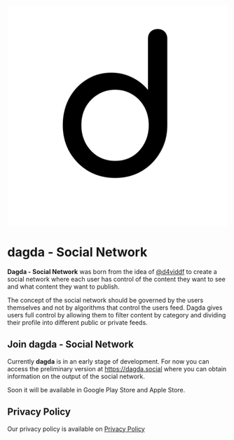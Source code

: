 <p align="center">
<img src="assets/icon/icon.png" width="" alt="MyFoodieJournal logo" title="MyFoodieJournal">
</p>

# dagda - Social Network

**Dagda - Social Network** was born from the idea of [@d4viddf](https://github.com/D4vidDf) to create a social network where each user has control of the content they want to see and what content they want to publish.

The concept of the social network should be governed by the users themselves and not by algorithms that control the users feed. Dagda gives users full control by allowing them to filter content by category and dividing their profile into different public or private feeds.

## Join dagda - Social Network

Currently **dagda** is in an early stage of development. For now you can access the preliminary version at https://dagda.social where you can obtain information on the output of the social network.

Soon it will be available in Google Play Store and Apple Store.

## Privacy Policy

Our privacy policy is available on [Privacy Policy](https://dagda.social/privacy-policy)
